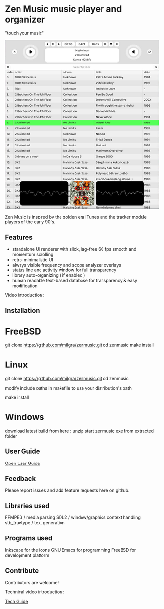 # Zen Music music player and organizer #
"touch your music"

![alt text](svg/screenshot.jpeg)

Zen Music is inspired by the golden era iTunes and the tracker module players of the early 90's.


## Features ##

- standalone UI renderer with slick, lag-free 60 fps smooth and momentum scrolling
- retro-minimalistic UI
- always visible frequency and scope analyzer overlays
- status line and activity window for full transparency
- library auto-organizing ( if enabled )
- human readable text-based database for transparency & easy modification

Video introduction :


## Installation ##

# FreeBSD #

git clone https://github.com/milgra/zenmusic.git
cd zenmusic
make install

# Linux #

git clone https://github.com/milgra/zenmusic.git
cd zenmusic

modify include paths in makefile to use your distribution's path

make install

# Windows #

download latest build from here :
unzip
start zenmusic exe from extracted folder


## User Guide ##

[Open User Guide](USER.md)


## Feedback ##

Please report issues and add feature requests here on github.


## Libraries used ##

FFMPEG / media parsing
SDL2 / window/graphics context handling
stb_truetype / text generation


## Programs used ##

Inkscape for the icons
GNU Emacs for programming
FreeBSD for development platform


## Contribute ##

Contributors are welcome!

Technical video introduction :

[Tech Guide](USER.md)